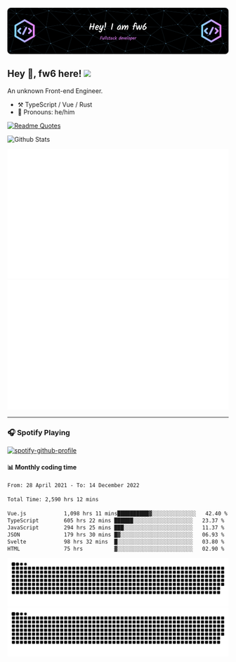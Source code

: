 ![Header](github-header-image.png)

## Hey 👋, fw6 here! <img src="https://github.githubassets.com/images/mona-whisper.gif" height="24" />


An unknown Front-end Engineer.

-   :hammer_and_pick: TypeScript / Vue / Rust
-   :man: Pronouns: he/him


[![Readme Quotes](https://quotes-github-readme.vercel.app/api?type=horizontal&theme=algolia)](https://github.com/piyushsuthar/github-readme-quotes)



![Github Stats](https://github-readme-stats.vercel.app/api?username=fw6&bg_color=30,e96443,904e95&title_color=fff&text_color=fff)

![](https://raw.githubusercontent.com/fw6/github-stats-transparent/output/generated/overview.svg)
![](https://raw.githubusercontent.com/fw6/github-stats-transparent/output/generated/languages.svg)


---

### 🎧 Spotify Playing

<!-- ![spotify-github-profile](/img/default.svg) -->

[![spotify-github-profile](https://spotify-github-profile.vercel.app/api/view?uid=r6wn4hdvypv0lkzyrj0e0pjct&cover_image=true&theme=default&bar_color=53b14f&bar_color_cover=true)](https://github.com/kittinan/spotify-github-profile)
#### :bar_chart: Monthly coding time

<!--START_SECTION:waka-->

```text
From: 28 April 2021 - To: 14 December 2022

Total Time: 2,590 hrs 12 mins

Vue.js            1,098 hrs 11 mins██████████▓░░░░░░░░░░░░░░   42.40 %
TypeScript        605 hrs 22 mins ██████░░░░░░░░░░░░░░░░░░░   23.37 %
JavaScript        294 hrs 25 mins ███░░░░░░░░░░░░░░░░░░░░░░   11.37 %
JSON              179 hrs 30 mins █▓░░░░░░░░░░░░░░░░░░░░░░░   06.93 %
Svelte            98 hrs 32 mins  █░░░░░░░░░░░░░░░░░░░░░░░░   03.80 %
HTML              75 hrs          ▓░░░░░░░░░░░░░░░░░░░░░░░░   02.90 %
```

<!--END_SECTION:waka-->




![github contribution grid snake animation](https://raw.githubusercontent.com/platane/platane/output/github-contribution-grid-snake-dark.svg#gh-dark-mode-only)![github contribution grid snake animation](https://raw.githubusercontent.com/platane/platane/output/github-contribution-grid-snake.svg#gh-light-mode-only)
